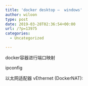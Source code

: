 ```yaml
---
title: 'docker desktop –  windows'
author: wiloon
type: post
date: 2019-03-28T02:36:54+00:00
url: /?p=13975
categories:
  - Uncategorized

---
```

docker容器进行端口映射
  
ipconfig
  
以太网适配器 vEthernet (DockerNAT):
